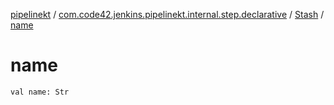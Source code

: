 [pipelinekt](../../index.md) / [com.code42.jenkins.pipelinekt.internal.step.declarative](../index.md) / [Stash](index.md) / [name](./name.md)

# name

`val name: Str`